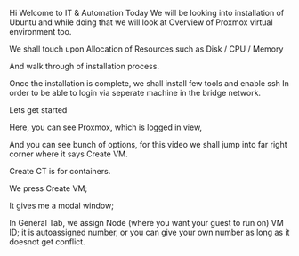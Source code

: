 Hi Welcome to IT & Automation
Today We will be looking into installation of Ubuntu and while doing that we will look at 
Overview of Proxmox virtual environment too.

We shall touch upon
Allocation of Resources such as Disk / CPU / Memory

And walk through of installation process.

Once the installation is complete, we shall install few tools and enable ssh
In order to be able to login via seperate machine in the bridge network.

Lets get started 

Here, you can see Proxmox, which is logged in view, 

And you can see bunch of options, for this video we shall jump into far right corner where 
it says Create VM.

Create CT is for containers.

We press Create VM;


It gives me a modal window; 

In General Tab, 
we  assign Node (where you want your guest to run on)
VM ID; it is autoassigned number, or you can give your own number as long as it doesnot get conflict.

  